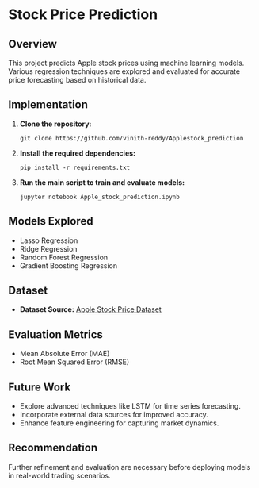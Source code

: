 # Stock Price Prediction

## Overview
This project predicts Apple stock prices using machine learning models. Various regression techniques are explored and evaluated for accurate price forecasting based on historical data.

## Implementation
1. **Clone the repository:**
    ```
    git clone https://github.com/vinith-reddy/Applestock_prediction
    ```

2. **Install the required dependencies:**
    ```
    pip install -r requirements.txt
    ```

3. **Run the main script to train and evaluate models:**
    ```
    jupyter notebook Apple_stock_prediction.ipynb
    ```

## Models Explored
- Lasso Regression
- Ridge Regression
- Random Forest Regression
- Gradient Boosting Regression

## Dataset
- **Dataset Source:** [Apple Stock Price Dataset](https://huggingface.co/datasets/Ammok/apple_stock_price_from_1980-2021/raw/main/AAPL.csv)

## Evaluation Metrics
- Mean Absolute Error (MAE)
- Root Mean Squared Error (RMSE)

## Future Work
- Explore advanced techniques like LSTM for time series forecasting.
- Incorporate external data sources for improved accuracy.
- Enhance feature engineering for capturing market dynamics.

## Recommendation
Further refinement and evaluation are necessary before deploying models in real-world trading scenarios.
